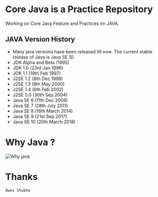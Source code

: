 # Core Java is a Practice Repository
Working on Core Java Feature and Practices on JAVA.
## JAVA Version History

* Many java versions have been released till now. The current stable release of Java is Java SE 10.
* JDK Alpha and Beta (1995)
* JDK 1.0 (23rd Jan 1996)
* JDK 1.1 (19th Feb 1997)
* J2SE 1.2 (8th Dec 1998)
* J2SE 1.3 (8th May 2000)
* J2SE 1.4 (6th Feb 2002)
* J2SE 5.0 (30th Sep 2004)
* Java SE 6 (11th Dec 2006)
* Java SE 7 (28th July 2011)
* Java SE 8 (18th March 2014)
* Java SE 9 (21st Sep 2017)
* Java SE 10 (20th March 2018)
# Why Java ?
![Why java](https://www.javatpoint.com/images/core/java-features.png)
# Thanks
`Owes Shubho`

